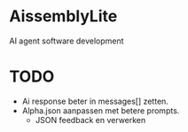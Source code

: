 # AissemblyLite
 AI agent software development


# TODO
 * Ai response beter in messages[] zetten.
 * Alpha.json aanpassen met betere prompts.
    * JSON feedback en verwerken